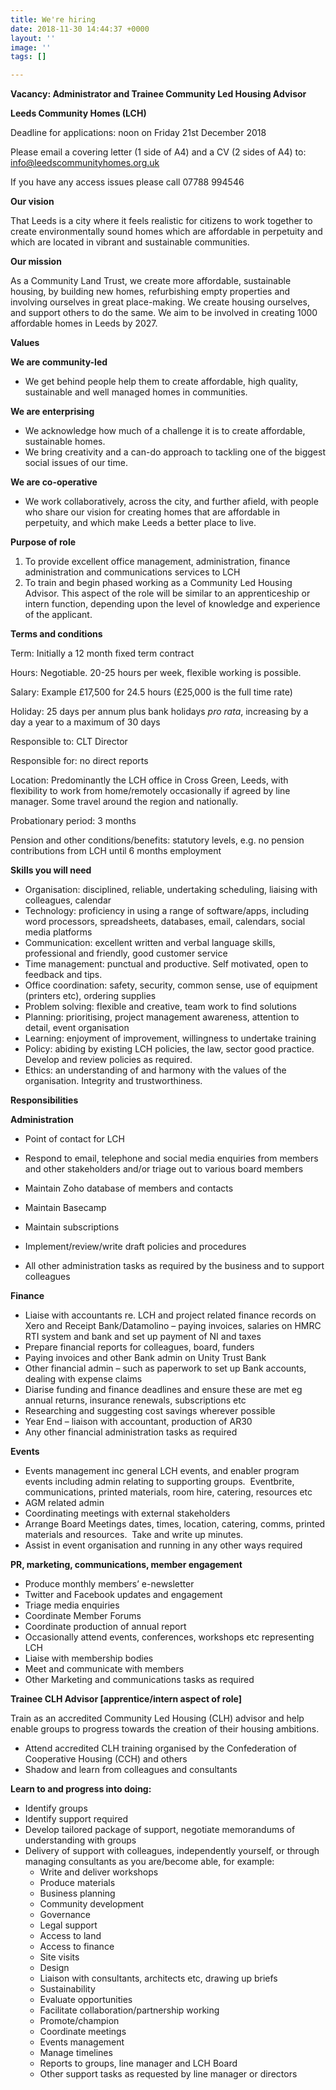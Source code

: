 ```yaml
---
title: We're hiring
date: 2018-11-30 14:44:37 +0000
layout: ''
image: ''
tags: []

---
```

**Vacancy: Administrator and Trainee Community Led Housing Advisor**

**Leeds Community Homes (LCH)**

Deadline for applications: noon on Friday 21st December 2018

Please email a covering letter (1 side of A4) and a CV (2 sides of A4) to: info@leedscommunityhomes.org.uk

If you have any access issues please call 07788 994546

  
**Our vision**

That Leeds is a city where it feels realistic for citizens to work together to create environmentally sound homes which are affordable in perpetuity and which are located in vibrant and sustainable communities. 

**Our mission**

As a Community Land Trust, we create more affordable, sustainable housing, by building new homes, refurbishing empty properties and involving ourselves in great place-making. We create housing ourselves, and support others to do the same. We aim to be involved in creating 1000 affordable homes in Leeds by 2027. 

**Values**

**We are community-led**

* We get behind people help them to create affordable, high quality, sustainable and well managed homes in communities. 

**We are enterprising**

* We acknowledge how much of a challenge it is to create affordable, sustainable homes. 
* We bring creativity and a can-do approach to tackling one of the biggest social issues of our time. 

**We are co-operative**

* We work collaboratively, across the city, and further afield, with people who share our vision for creating homes that are affordable in perpetuity, and which make Leeds a better place to live. 

**Purpose of role**

1. To provide excellent office management, administration, finance administration and communications services to LCH
2. To train and begin phased working as a Community Led Housing Advisor. This aspect of the role will be similar to an apprenticeship or intern function, depending upon the level of knowledge and experience of the applicant. 

**Terms and conditions**

Term: Initially a 12 month fixed term contract

Hours: Negotiable. 20-25 hours per week, flexible working is possible. 

Salary: Example £17,500 for 24.5 hours (£25,000 is the full time rate)

Holiday: 25 days per annum plus bank holidays _pro rata_, increasing by a day a year to a maximum of 30 days

Responsible to: CLT Director

Responsible for: no direct reports 

Location: Predominantly the LCH office in Cross Green, Leeds, with flexibility to work from home/remotely occasionally if agreed by line manager. Some travel around the region and nationally. 

Probationary period: 3 months 

Pension and other conditions/benefits: statutory levels, e.g. no pension contributions from LCH until 6 months employment

**Skills you will need**

* Organisation: disciplined, reliable, undertaking scheduling, liaising with colleagues, calendar
* Technology: proficiency in using a range of software/apps, including word processors, spreadsheets, databases, email, calendars, social media platforms
* Communication: excellent written and verbal language skills, professional and friendly, good customer service
* Time management: punctual and productive. Self motivated, open to feedback and tips. 
* Office coordination: safety, security, common sense, use of equipment (printers etc), ordering supplies
* Problem solving: flexible and creative, team work to find solutions
* Planning: prioritising, project management awareness, attention to detail, event organisation
* Learning: enjoyment of improvement, willingness to undertake training
* Policy: abiding by existing LCH policies, the law, sector good practice. Develop and review policies as required.
* Ethics: an understanding of and harmony with the values of the organisation. Integrity and trustworthiness. 

**Responsibilities**

**Administration**

* Point of contact for LCH


* Respond to email, telephone and social media enquiries from members and other stakeholders and/or triage out to various board members
* Maintain Zoho database of members and contacts
* Maintain Basecamp
* Maintain subscriptions
* Implement/review/write draft policies and procedures
* All other administration tasks as required by the business and to support colleagues

**Finance** 

* Liaise with accountants re. LCH and project related finance records on Xero and Receipt Bank/Datamolino – paying invoices, salaries on HMRC RTI system and bank and set up payment of NI and taxes
* Prepare financial reports for colleagues, board, funders
* Paying invoices and other Bank admin on Unity Trust Bank
* Other financial admin – such as paperwork to set up Bank accounts, dealing with expense claims
* Diarise funding and finance deadlines and ensure these are met eg annual returns, insurance renewals, subscriptions etc
* Researching and suggesting cost savings wherever possible
* Year End – liaison with accountant, production of AR30
* Any other financial administration tasks as required

**Events**

* Events management inc general LCH events, and enabler program events including admin relating to supporting groups.  Eventbrite, communications, printed materials, room hire, catering, resources etc
* AGM related admin
* Coordinating meetings with external stakeholders
* Arrange Board Meetings dates, times, location, catering, comms, printed materials and resources.  Take and write up minutes.
* Assist in event organisation and running in any other ways required

**PR, marketing, communications, member engagement**

* Produce monthly members’ e-newsletter  
* Twitter and Facebook updates and engagement
* Triage media enquiries
* Coordinate Member Forums
* Coordinate production of annual report
* Occasionally attend events, conferences, workshops etc representing LCH
* Liaise with membership bodies 
* Meet and communicate with members
* Other Marketing and communications tasks as required

**Trainee CLH Advisor \[apprentice/intern aspect of role\]**

Train as an accredited Community Led Housing (CLH) advisor and help enable groups to progress towards the creation of their housing ambitions. 

* Attend accredited CLH training organised by the Confederation of Cooperative Housing (CCH) and others
* Shadow and learn from colleagues and consultants

**Learn to and progress into doing:** 

* Identify groups
* Identify support required
* Develop tailored package of support, negotiate memorandums of understanding with groups
* Delivery of support with colleagues, independently yourself, or through managing consultants as you are/become able, for example:
  * Write and deliver workshops
  * Produce materials 
  * Business planning
  * Community development
  * Governance
  * Legal support
  * Access to land
  * Access to finance
  * Site visits
  * Design
  * Liaison with consultants, architects etc, drawing up briefs
  * Sustainability
  * Evaluate opportunities
  * Facilitate collaboration/partnership working
  * Promote/champion
  * Coordinate meetings
  * Events management
  * Manage timelines
  * Reports to groups, line manager and LCH Board
  * Other support tasks as requested by line manager or directors